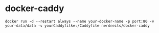 # docker-caddy


```
docker run -d --restart always --name your-docker-name -p port:80 -v your-data/data -v yourCaddyfilke:/Caddyfile nerdneils/docker-caddy
```
